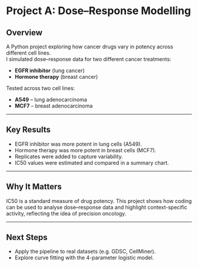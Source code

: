 # Project A: Dose–Response Modelling

## Overview
A Python project exploring how cancer drugs vary in potency across different cell lines.  
I simulated dose–response data for two different cancer treatments:  
- **EGFR inhibitor** (lung cancer)  
- **Hormone therapy** (breast cancer)  

Tested across two cell lines:  
- **A549** – lung adenocarcinoma  
- **MCF7** – breast adenocarcinoma  

---

## Key Results
- EGFR inhibitor was more potent in lung cells (A549).  
- Hormone therapy was more potent in breast cells (MCF7).  
- Replicates were added to capture variability.  
- IC50 values were estimated and compared in a summary chart.  

---

## Why It Matters
IC50 is a standard measure of drug potency. This project shows how coding can be used to analyse dose–response data and highlight context-specific activity, reflecting the idea of precision oncology.  

---

## Next Steps
- Apply the pipeline to real datasets (e.g. GDSC, CellMiner).  
- Explore curve fitting with the 4-parameter logistic model.  
